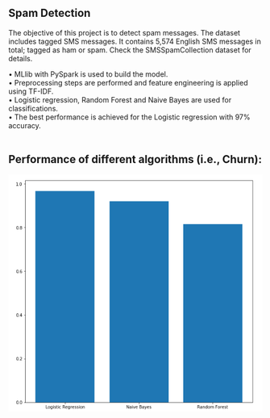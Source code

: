 ## Spam Detection

The objective of this project is to detect spam messages. The dataset includes tagged SMS messages. It contains 5,574 English SMS messages in total; tagged as ham or spam. Check the SMSSpamCollection dataset for details.

• MLlib with PySpark is used to build the model. <br/>
• Preprocessing steps are performed and feature engineering is applied using TF-IDF.<br/>
• Logistic regression, Random Forest and Naive Bayes are used for classifications.<br/>
• The best performance is achieved for the Logistic regression with 97% accuracy.<br/>
<br/>
## Performance of different algorithms (i.e., Churn):
![](spamVsHam.PNG)








